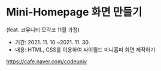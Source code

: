 # Mini-Homepage 화면 만들기
(feat. 코뮤니티 모각코 11월 과정)

- 기간: 2021. 11. 10.~2021. 11. 30.
- 내용: HTML, CSS를 이용하여 싸이월드 미니홈피 화면 제작하기

https://cafe.naver.com/codeuniv
